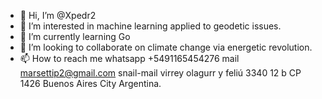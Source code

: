 - 👋 Hi, I’m @Xpedr2
- 👀 I’m interested in machine learning applied to geodetic issues.
- 🌱 I’m currently learning Go
- 💞️ I’m looking to collaborate on climate change via energetic revolution.
- 📫 How to reach me whatsapp +5491165454276 mail marsettip2@gmail.com snail-mail virrey olagurr y feliú 3340 12 b CP 1426 Buenos Aires City Argentina.

<!---
Xpedr2/Xpedr2 is a ✨ special ✨ repository because its `README.md` (this file) appears on your GitHub profile.
You can click the Preview link to take a look at your changes.
--->
